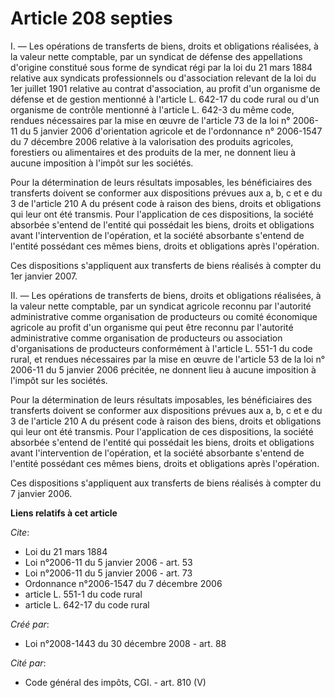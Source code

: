 # Article 208 septies

I. ― Les opérations de transferts de biens, droits et obligations réalisées, à  la valeur nette comptable, par un syndicat de
défense des appellations d'origine  constitué sous forme de syndicat régi par la loi du 21 mars 1884 relative aux syndicats
professionnels ou d'association  relevant de la loi du 1er juillet  1901 relative au contrat  d'association, au profit d'un
organisme de défense et de gestion mentionné à  l'article L. 642-17 du code  rural ou d'un organisme de  contrôle mentionné à
l'article L. 642-3 du même code, rendues nécessaires par la  mise en œuvre de l'article  73 de la loi n° 2006-11 du 5 janvier
2006 d'orientation agricole et de l'ordonnance n° 2006-1547 du 7 décembre 2006 relative à la valorisation des produits
agricoles,  forestiers ou alimentaires et des produits de la mer, ne donnent lieu à aucune  imposition à l'impôt sur les
sociétés. 

Pour la  détermination de leurs résultats imposables, les bénéficiaires des transferts  doivent se conformer aux dispositions
prévues aux a, b, c et e du 3 de l'article  210 A du présent code à raison des biens, droits et obligations qui leur ont été
transmis. Pour l'application de ces dispositions, la société absorbée s'entend  de l'entité qui possédait les biens, droits
et obligations avant l'intervention  de l'opération, et la société absorbante s'entend de l'entité possédant ces  mêmes
biens, droits et obligations après l'opération. 

Ces  dispositions s'appliquent aux transferts de biens réalisés à compter du 1er  janvier 2007. 

II. ― Les opérations de transferts de biens,  droits et obligations réalisées, à la valeur nette comptable, par un syndicat
agricole reconnu par l'autorité administrative comme organisation de producteurs  ou comité économique agricole au profit
d'un organisme qui peut être reconnu par  l'autorité administrative comme organisation de producteurs ou association
d'organisations de producteurs conformément à l'article L. 551-1 du code rural, et rendues nécessaires par la mise en œuvre
de l'article 53 de la loi n° 2006-11 du  5 janvier 2006 précitée, ne  donnent lieu à aucune imposition à l'impôt sur les
sociétés. 

Pour la détermination de leurs résultats imposables, les  bénéficiaires des transferts doivent se conformer aux dispositions
prévues aux  a, b, c et e du 3 de l'article 210 A du présent code à raison des biens, droits  et obligations qui leur ont été
transmis. Pour l'application de ces  dispositions, la société absorbée s'entend de l'entité qui possédait les biens,  droits
et obligations avant l'intervention de l'opération, et la société  absorbante s'entend de l'entité possédant ces mêmes biens,
droits et obligations  après l'opération. 

Ces dispositions s'appliquent aux  transferts de biens réalisés à compter du 7 janvier 2006.

**Liens relatifs à cet article**

_Cite_:

  - Loi du 21 mars 1884
  - Loi n°2006-11 du 5 janvier 2006 - art. 53
  - Loi n°2006-11 du 5 janvier 2006 - art. 73
  - Ordonnance n°2006-1547 du 7 décembre 2006
  - article L. 551-1 du code rural
  - article L. 642-17 du code rural

_Créé par_:

  - Loi n°2008-1443 du 30 décembre 2008 - art. 88

_Cité par_:

  - Code général des impôts, CGI. - art. 810 (V)

